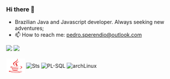 ### Hi there 👋
- Brazilian Java and Javascript developer. Always seeking new adventures;  
- 📫 How to reach me: pedro.sperendio@outlook.com

<picture>
  <img height=170 align="" src="https://github-readme-stats.vercel.app/api?username=sperendiopedro&show_icons=true&layout=compact&langs_count=8&card_width=200&theme=tokyonight" />
</picture>


<picture>
  <img src="https://github-readme-stats.vercel.app/api/top-langs?username=sperendiopedro&show_icons=true&locale=en&layout=compact&theme=tokyonight&card_width=300&margin-left=100px"   height="170" />
</picture>

</a>
<div style="display: inline_block"><br>
  <img align="center" alt="Java" height="40" width="50" src="https://raw.githubusercontent.com/devicons/devicon/master/icons/java/java-plain.svg">
  <img align="center" alt="Sts" heigh= "40" width="50" src="https://user-images.githubusercontent.com/33158051/103466606-760a4000-4d14-11eb-9941-2f3d00371471.png">
  <img align="center" alt="PL-SQL" heigh= "50" width="60" src="https://download.logo.wine/logo/Oracle_SQL_Developer/Oracle_SQL_Developer-Logo.wine.png">
  <img align="center" alt="archLinux" heigh= "20" width="40" src="https://archlinux.org/static/logos/legacy/arch-legacy-noodle-box.eb6d7aaefe13.svg">
</div>
